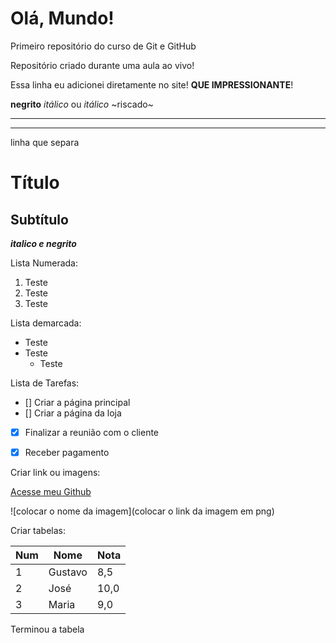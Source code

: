 # Olá, Mundo!
 Primeiro repositório do curso de Git e GitHub

Repositório criado durante uma aula ao vivo!

Essa linha eu adicionei diretamente no site! **QUE IMPRESSIONANTE**!

**negrito**
*itálico* ou _itálico_
~riscado~
***
___
linha que separa

# Título
## Subtítulo

_**italico e negrito**_

Lista Numerada:

1. Teste
2. Teste
  1. Teste


Lista demarcada:

* Teste
* Teste
  * Teste


Lista de Tarefas:

- [] Criar a página principal
- [] Criar a página da loja
- [x] Finalizar a reunião com o cliente
- [x] Receber pagamento


Criar link ou imagens:

[Acesse meu Github](https://Euclides1.github.io)

![colocar o nome da imagem](colocar o link da imagem em png)


Criar tabelas:

Num | Nome | Nota
---|---|---
1 | Gustavo | 8,5
2 | José | 10,0
3 | Maria | 9,0

Terminou a tabela
